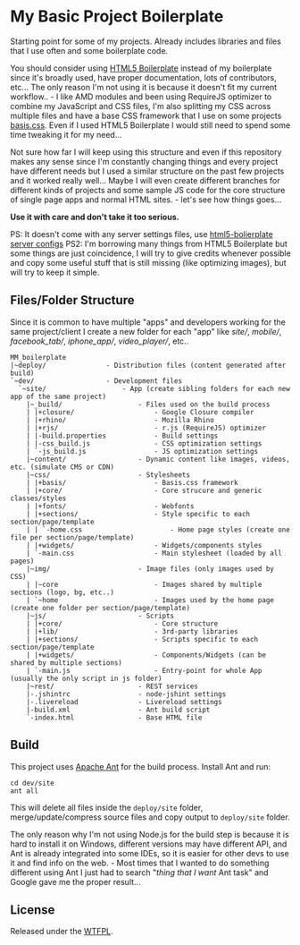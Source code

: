 
# My Basic Project Boilerplate #

Starting point for some of my projects. Already includes libraries and files
that I use often and some boilerplate code.

You should consider using [HTML5 Boilerplate](http://html5boilerplate.com/) 
instead of my boilerplate since it's broadly used, have proper documentation, 
lots of contributors, etc... The only reason I'm not using it is because it 
doesn't fit my current workflow.. - I like AMD modules and been using 
RequireJS optimizer to combine my JavaScript and CSS files, I'm also 
splitting my CSS across multiple files and have a base CSS framework that I 
use on some projects [basis.css](https://github.com/millermedeiros/basis.css). 
Even if I used HTML5 Boilerplate I would still need to spend some time tweaking 
it for my need...

Not sure how far I will keep using this structure and even if this repository
makes any sense since I'm constantly changing things and every project have
different needs but I used a similar structure on the past few projects and it
worked really well... Maybe I will even create different branches for different 
kinds of projects and some sample JS code for the core structure of single
page apps and normal HTML sites. - let's see how things goes...

**Use it with care and don't take it too serious.**

PS: It doesn't come with any server settings files, use [html5-bolierplate server
configs](https://github.com/paulirish/html5-boilerplate-server-configs)
PS2: I'm borrowing many things from HTML5 Boilerplate but some 
things are just coincidence, I will try to give credits whenever possible and
copy some useful stuff that is still missing (like optimizing images), but will
try to keep it simple.



## Files/Folder Structure ##

Since it is common to have multiple "apps" and developers working for the same 
project/client I create a new folder for each "app" like *site/*, *mobile/*, 
*facebook_tab/*, *iphone_app/*, *video_player/*, etc..


```
MM_boilerplate
|~deploy/               - Distribution files (content generated after build)
`~dev/                  - Development files
  `~site/                   - App (create sibling folders for each new app of the same project)
    |~_build/                   - Files used on the build process
    | |+closure/                    - Google Closure compiler
    | |+rhino/                      - Mozilla Rhino
    | |+rjs/                        - r.js (RequireJS) optimizer
    | |-build.properties            - Build settings
    | |-css_build.js                - CSS optimization settings
    | `-js_build.js                 - JS optimization settings
    |~content/                  - Dynamic content like images, videos, etc. (simulate CMS or CDN)
    |~css/                      - Stylesheets
    | |+basis/                      - Basis.css framework
    | |+core/                       - Core strucure and generic classes/styles
    | |+fonts/                      - Webfonts
    | |+sections/                   - Style specific to each section/page/template
    | | `-home.css                      - Home page styles (create one file per section/page/template)
    | |+widgets/                    - Widgets/components styles
    | `-main.css                    - Main stylesheet (loaded by all pages)
    |~img/                      - Image files (only images used by CSS)
    | |~core                        - Images shared by multiple sections (logo, bg, etc..)
    | `~home                        - Images used by the home page (create one folder per section/page/template)
    |~js/                       - Scripts
    | |+core/                       - Core structure
    | |+lib/                        - 3rd-party libraries
    | |+sections/                   - Scripts specific to each section/page/template
    | |+widgets/                    - Components/Widgets (can be shared by multiple sections)
    | `-main.js                     - Entry-point for whole App (usually the only script in js folder)
    |~rest/                     - REST services 
    |-.jshintrc                 - node-jshint settings
    |-.livereload               - Livereload settings
    |-build.xml                 - Ant build script
    `-index.html                - Base HTML file
```



## Build ##

This project uses [Apache Ant](http://ant.apache.org/) for the build process. Install Ant and run:

    cd dev/site
    ant all

This will delete all files inside the `deploy/site` folder, merge/update/compress 
source files and copy output to `deploy/site` folder.

The only reason why I'm not using Node.js for the build step is because it is
hard to install it on Windows, different versions may have different API, and 
Ant is already integrated into some IDEs, so it is easier for other devs to 
use it and find info on the web. - Most times that I wanted to do something
different using Ant I just had to search "*thing that I want* Ant task" and
Google gave me the proper result...



## License ##

Released under the [WTFPL](http://sam.zoy.org/wtfpl/).

